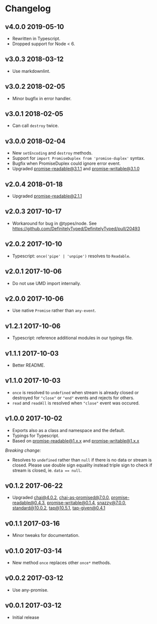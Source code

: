 # Changelog

## v4.0.0 2019-05-10

* Rewritten in Typescript.
* Dropped support for Node < 6.

## v3.0.3 2018-03-12

* Use markdownlint.

## v3.0.2 2018-02-05

* Minor bugfix in error handler.

## v3.0.1 2018-02-05

* Can call `destroy` twice.

## v3.0.0 2018-02-04

* New `setEncoding` and `destroy` methods.
* Support for `import PromiseDuplex from 'promise-duplex'` syntax.
* Bugfix when PromiseDuplex could ignore error event.
* Upgraded promise-readable@3.1.1 and promise-writable@3.1.0

## v2.0.4 2018-01-18

* Upgraded promise-readable@2.1.1

## v2.0.3 2017-10-17

* Workaround for bug in @types/node. See
  <https://github.com/DefinitelyTyped/DefinitelyTyped/pull/20493>

## v2.0.2 2017-10-10

* Typescript: `once('pipe' | 'unpipe')` resolves to `Readable`.

## v2.0.1 2017-10-06

* Do not use UMD import internally.

## v2.0.0 2017-10-06

* Use native `Promise` rather than `any-event`.

## v1.2.1 2017-10-06

* Typescript: reference additional modules in our typings file.

## v1.1.1 2017-10-03

* Better README.

## v1.1.0 2017-10-03

* `once` is resolved to `undefined` when stream is already closed or
  destroyed for `"close"` or `"end"` events and rejects for others.
* `read` and `readAll` is resolved when `"close"` event was occured.

## v1.0.0 2017-10-02

* Exports also as a class and namespace and the default.
* Typings for Typescript.
* Based on promise-readable@1.x.x and promise-writable@1.x.x

_Breaking change:_

* Resolves to `undefined` rather than `null` if there is no data or stream is
  closed. Please use double sign equality instead triple sign to check if
  stream is closed, ie. `data == null`.

## v0.1.2 2017-06-22

* Upgraded chai@4.0.2, chai-as-promised@7.0.0, promise-readable@0.4.3,
  promise-writable@0.1.4, snazzy@7.0.0, standard@10.0.2, tap@10.5.1,
  tap-given@0.4.1

## v0.1.1 2017-03-16

* Minor tweaks for documentation.

## v0.1.0 2017-03-14

* New method `once` replaces other `once*` methods.

## v0.0.2 2017-03-12

* Use any-promise.

## v0.0.1 2017-03-12

* Initial release
